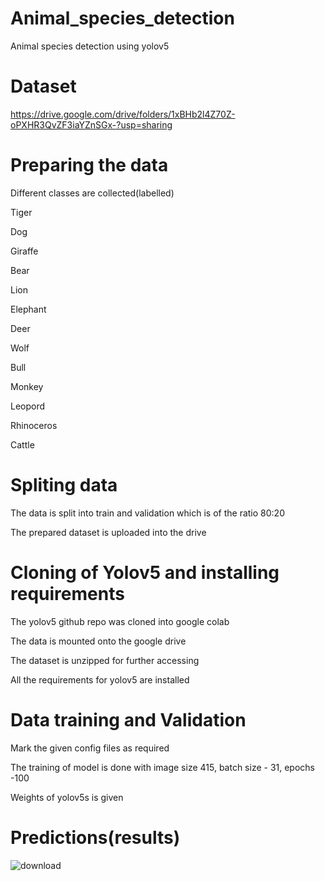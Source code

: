 # Animal_species_detection

Animal species detection using yolov5

# Dataset

https://drive.google.com/drive/folders/1xBHb2l4Z70Z-oPXHR3QvZF3iaYZnSGx-?usp=sharing

# Preparing the data

Different classes are collected(labelled)

Tiger

Dog

Giraffe

Bear

Lion

Elephant

Deer

Wolf

Bull

Monkey

Leopord

Rhinoceros

Cattle

# Spliting data

The data is split into train and validation which is of the ratio 80:20

The prepared dataset is uploaded into the drive

# Cloning of Yolov5 and installing requirements

The yolov5 github repo was cloned into google colab

The data is mounted onto the google drive

The dataset is unzipped for further accessing

All the requirements for yolov5 are installed

# Data training and Validation

Mark the given config files as required

The training of model is done with image size 415, batch size - 31, epochs -100

Weights of yolov5s is given

# Predictions(results)

![download](https://github.com/JanyaV/Animal_species_detection/assets/144340433/c5e0865c-86c2-4b1e-a3ad-267843d74954)

